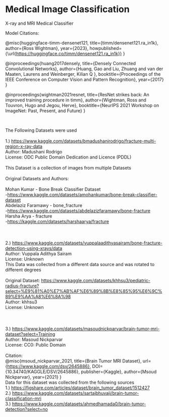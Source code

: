 # Medical Image Classification
X-ray and MRI Medical Classifier

Model Citations:<br>

@misc{huggingface-timm-densenet121,
  title={timm/densenet121.ra_in1k},
  author={Ross Wightman},
  year={2023},
  howpublished={\url{https://huggingface.co/timm/densenet121.ra_in1k}}
}
<br>

@inproceedings{huang2017densely,
  title={Densely Connected Convolutional Networks},
  author={Huang, Gao and Liu, Zhuang and van der Maaten, Laurens and Weinberger, Kilian Q },
  booktitle={Proceedings of the IEEE Conference on Computer Vision and Pattern Recognition},
  year={2017}
}
<be>

@inproceedings{wightman2021resnet,
  title={ResNet strikes back: An improved training procedure in timm},
  author={Wightman, Ross and Touvron, Hugo and Jegou, Herve},
  booktitle={NeurIPS 2021 Workshop on ImageNet: Past, Present, and Future}
}

<br>


The Following  Datasets were used <br>
<br>
1.) https://www.kaggle.com/datasets/bmadushanirodrigo/fracture-multi-region-x-ray-data <br>
Author: Madushani Rodrigo<br>
License: ODC Public Domain Dedication and Licence (PDDL)<br>
<br>
This Dataset is a collection of images from multiple Datasets<br>
<br>
Original Datasets and Authors:<br>
<br>
Mohan Kumar - Bone Break Classifier Dataset<br>
-https://www.kaggle.com/datasets/amohankumar/bone-break-classifier-dataset<br>
Abdelaziz Faramawy - bone_fracture<br>
-https://www.kaggle.com/datasets/abdelazizfaramawy/bone-fracture<br>
Harsha Arya - fracture<br>
-https://kaggle.com/datasets/harshaarya/fracture<br>
<br>
<br>
<br>
2.) https://www.kaggle.com/datasets/vuppalaadithyasairam/bone-fracture-detection-using-xrays/data<br>
Author: Vuppala Adithya Sairam<br>
License: Unknown<br>
This Data was collected from a different data source and was rotated to different degrees<br>
<br>
Original Dataset: https://www.kaggle.com/datasets/khhsu3/pediatric-radius-fracture?select=%E9%81%A0%E7%AB%AF%E6%89%8B%E8%85%95%E6%9C%89%E9%AA%A8%E6%8A%98<br>
Author: khhsu3<br>
License: Unknown<br>
<br>
<br>
<br>
3.) https://www.kaggle.com/datasets/masoudnickparvar/brain-tumor-mri-dataset?select=Training<br>
Author: Masoud Nickparvar<br>
License: CC0: Public Domain<br>
<br>
Citation:<br> 
@misc{msoud_nickparvar_2021,
	title={Brain Tumor MRI Dataset},
	url={https://www.kaggle.com/dsv/2645886},
	DOI={10.34740/KAGGLE/DSV/2645886},
	publisher={Kaggle},
	author={Msoud Nickparvar},
	year={2021}
}
<br>
Data for this dataset was collected from the following sources <br>
1.) https://figshare.com/articles/dataset/brain_tumor_dataset/1512427<br>
2.) https://www.kaggle.com/datasets/sartajbhuvaji/brain-tumor-classification-mri<br>
3.) https://www.kaggle.com/datasets/ahmedhamada0/brain-tumor-detection?select=no<br>
<br>









